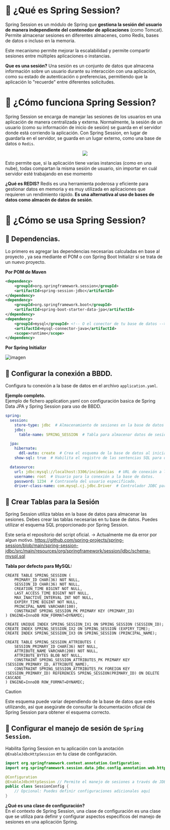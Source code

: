 # 📌 ¿Qué es Spring Session?
Spring Session es un módulo de Spring que **gestiona la sesión del usuario de manera independiente del contenedor de aplicaciones** (como Tomcat). 
Permite almacenar sesiones en diferentes almacenes, como Redis, bases de datos o incluso en la memoria.

Este mecanismo permite mejorar la escalabilidad y permite compartir sesiones entre múltiples aplicaciones o instancias.

**Que es una sesión?**
Una sesión es un conjunto de datos que almacena información sobre un usuario durante su interacción con una aplicación, como su 
estado de autenticación o preferencias, permitiendo que la aplicación lo "recuerde" entre diferentes solicitudes.

# 📌 ¿Cómo funciona Spring Session?
Spring Session se encarga de manejar las sesiones de los usuarios en una aplicación de manera centralizada y externa. Normalmente, la sesión 
de un usuario (como su información de inicio de sesión) se guarda en el servidor donde está corriendo la aplicación. Con Spring Session, en 
lugar de guardarla en el servidor, se guarda en un lugar externo, como una base de datos o `Redis`.

<p align="center" > 
<img src="https://github.com/user-attachments/assets/e5c5efd4-0c9c-41ea-a9af-fb30644c0269">
</p>

Esto permite que, si la aplicación tiene varias instancias (como en una nube), todas compartan la misma sesión de usuario, sin importar en cuál servidor esté trabajando en ese momento

**¿Qué es REDIS?**
Redis es una herramienta poderosa y eficiente para gestionar datos en memoria y es muy utilizada en aplicaciones que requieren un rendimiento rápido. **Es una alternativa al uso de bases de datos como almacén de datos de sesión**.
   
# 📌 ¿Cómo se usa Spring Session?

## 🔹 Dependencias.
Lo primero es agregar las dependencias necesarias calculadas en base al proyecto , ya sea mediante el POM o con Spring Boot Initializr si se trata de un nuevo proyecto.

**Por POM de Maven**
```xml
<dependency>
    <groupId>org.springframework.session</groupId>
    <artifactId>spring-session-jdbc</artifactId>
</dependency>
<dependency>
    <groupId>org.springframework.boot</groupId>
    <artifactId>spring-boot-starter-data-jpa</artifactId>
</dependency>
<dependency>
    <groupId>mysql</groupId> <!-- O el conector de tu base de datos -->
    <artifactId>mysql-connector-java</artifactId>
    <scope>runtime</scope>
</dependency>
```

**Por Spring Initializr**   

![imagen](https://github.com/user-attachments/assets/6125b98d-13e5-4d9a-8c56-07721ca2e256)   
   

## 🔹 Configurar la conexión a BBDD.
Configura tu conexión a la base de datos en el archivo `application.yaml`.
   
**Ejemplo completo.**    
Ejemplo de fichero application.yaml con configuración basica de Spring Data JPA y Spring Session para uso de BBDD.
```yaml
spring:
  session:
    store-type: jdbc  # Almacenamiento de sesiones en la base de datos mediante JDBC.
    jdbc:
      table-name: SPRING_SESSION  # Tabla para almacenar datos de sesión; se puede cambiar si se desea.

  jpa:
    hibernate:
      ddl-auto: create  # Crea el esquema de la base de datos al iniciar la aplicación.
    show-sql: true  # Habilita el registro de las sentencias SQL para depuración.

  datasource:
    url: jdbc:mysql://localhost:3306/incidencias  # URL de conexión a la base de datos MySQL.
    username: root  # Usuario para la conexión a la base de datos.
    password: 1234  # Contraseña del usuario especificado.
    driver-class-name: com.mysql.cj.jdbc.Driver  # Controlador JDBC para interactuar con MySQL.
```

## 🔹 Crear Tablas para la Sesión
Spring Session utiliza tablas en la base de datos para almacenar las sesiones. Debes crear las tablas necesarias en tu base de datos. 
Puedes utilizar el esquema SQL proporcionado por Spring Session.    

Este seria el repositorio del script oficial. -> Actualmente me da error por algun motivo.
https://github.com/spring-projects/spring-session/blob/main/spring-session-jdbc/src/main/resources/org/springframework/session/jdbc/schema-mysql.sql


**Tabla por defecto para MySQL:**
```mysql
CREATE TABLE SPRING_SESSION (
	PRIMARY_ID CHAR(36) NOT NULL,
	SESSION_ID CHAR(36) NOT NULL,
	CREATION_TIME BIGINT NOT NULL,
	LAST_ACCESS_TIME BIGINT NOT NULL,
	MAX_INACTIVE_INTERVAL INT NOT NULL,
	EXPIRY_TIME BIGINT NOT NULL,
	PRINCIPAL_NAME VARCHAR(100),
	CONSTRAINT SPRING_SESSION_PK PRIMARY KEY (PRIMARY_ID)
) ENGINE=InnoDB ROW_FORMAT=DYNAMIC;

CREATE UNIQUE INDEX SPRING_SESSION_IX1 ON SPRING_SESSION (SESSION_ID);
CREATE INDEX SPRING_SESSION_IX2 ON SPRING_SESSION (EXPIRY_TIME);
CREATE INDEX SPRING_SESSION_IX3 ON SPRING_SESSION (PRINCIPAL_NAME);

CREATE TABLE SPRING_SESSION_ATTRIBUTES (
	SESSION_PRIMARY_ID CHAR(36) NOT NULL,
	ATTRIBUTE_NAME VARCHAR(200) NOT NULL,
	ATTRIBUTE_BYTES BLOB NOT NULL,
	CONSTRAINT SPRING_SESSION_ATTRIBUTES_PK PRIMARY KEY (SESSION_PRIMARY_ID, ATTRIBUTE_NAME),
	CONSTRAINT SPRING_SESSION_ATTRIBUTES_FK FOREIGN KEY (SESSION_PRIMARY_ID) REFERENCES SPRING_SESSION(PRIMARY_ID) ON DELETE CASCADE
) ENGINE=InnoDB ROW_FORMAT=DYNAMIC;
```

>[!CAUTION]
>Este esquema puede variar dependiendo de la base de datos que estés utilizando, así que asegúrate de consultar la documentación oficial de Spring Session para obtener el esquema correcto.

## 🔹 Configurar el manejo de sesión de `Spring Session`.
Habilita Spring Session en tu aplicación con la anotación `@EnableJdbcHttpSession` en tu clase de configuración.

```java
import org.springframework.context.annotation.Configuration;
import org.springframework.session.data.jdbc.config.annotation.web.http.EnableJdbcHttpSession;

@Configuration
@EnableJdbcHttpSession // Permite el manejo de sesiones a través de JDBC
public class SessionConfig {
    // Opcional: Puedes definir configuraciones adicionales aquí
}
```

**¿Qué es una clase de configuración?**   
En el contexto de Spring Session, una clase de configuración es una clase que se utiliza para definir y configurar aspectos específicos del manejo de sesiones en una aplicación Spring. 




